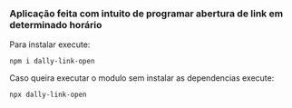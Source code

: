 ### Aplicação feita com intuito de programar abertura de link em determinado horário

Para instalar execute:
~~~
npm i dally-link-open
~~~

Caso queira executar o modulo sem instalar as dependencias execute:
~~~
npx dally-link-open
~~~
